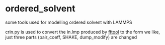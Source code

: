 # ordered_solvent

some tools used for modelling ordered solvent with LAMMPS

crin.py is used to convert the in.lmp produced by [fftool](https://github.com/agiliopadua/fftool) to the form we like, just three parts (pair_coeff, SHAKE, dump_modify) are changed 
